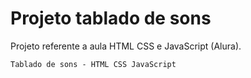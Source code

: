 # Projeto tablado de sons

Projeto referente a aula HTML CSS e JavaScript (Alura).

```
Tablado de sons - HTML CSS JavaScript
```
